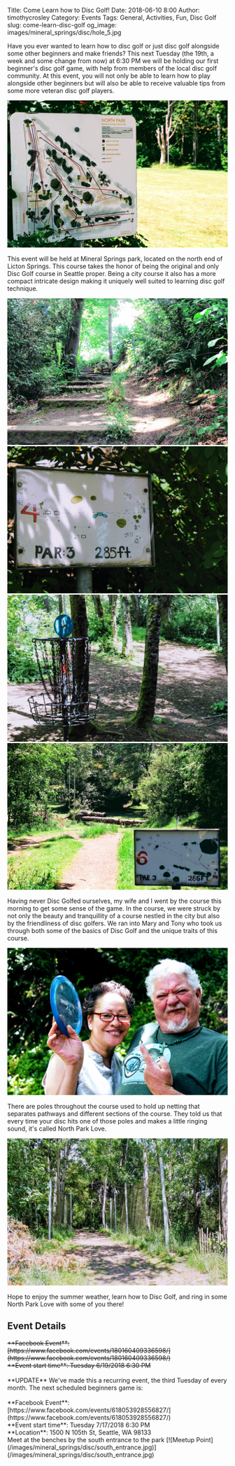 Title: Come Learn how to Disc Golf!
Date: 2018-06-10 8:00
Author: timothycrosley
Category: Events
Tags: General, Activities, Fun, Disc Golf
slug: come-learn-disc-golf
og_image: images/mineral_springs/disc/hole_5.jpg

Have you ever wanted to learn how to disc golf or just disc golf alongside some other beginners and make friends? This next Tuesday (the 19th, a week and some change from now) at 6:30 PM we will be holding our first beginner's disc golf game, with help from members of the local disc golf community. At this event, you will not only be able to learn how to play alongside other beginners but will also be able to receive valuable tips from some more veteran disc golf players.

[![Course Map](/images/mineral_springs/disc/course.jpg)](/images/mineral_springs/disc/course.jpg)

This event will be held at Mineral Springs park, located on the north end of Licton Springs. This course takes the honor of being the original and only Disc Golf course in Seattle proper. Being a city course it also has a more compact intricate design making it uniquely well suited to learning disc golf technique.

[![Steps](/images/mineral_springs/disc/steps.jpg)](/images/mineral_springs/disc/steps.jpg)
[![Hole 4 Map](/images/mineral_springs/disc/hole_4.jpg)](/images/mineral_springs/disc/hole_4.jpg)
[![Hole 4](/images/mineral_springs/disc/hole_4_close.jpg)](/images/mineral_springs/disc/hole_4_close.jpg)
[![Hole 6](/images/mineral_springs/disc/hole_6.jpg)](/images/mineral_springs/disc/hole_6.jpg)

Having never Disc Golfed ourselves, my wife and I went by the course this morning to get some sense of the game. In the course, we were struck by not only the beauty and tranquillity of a course nestled in the city but also by the friendliness of disc golfers. We ran into Mary and Tony who took us through both some of the basics of Disc Golf and the unique traits of this course.

[![Mary and Tony](/images/mineral_springs/disc/mary_and_tony.jpg)](/images/mineral_springs/disc/mary_and_tony.jpg)

There are poles throughout the course used to hold up netting that separates pathways and different sections of the course.
They told us that every time your disc hits one of those poles and makes a little ringing sound, it's called North Park Love.

[![North park love](/images/mineral_springs/disc/poles.jpg)](/images/mineral_springs/disc/poles.jpg)

Hope to enjoy the summer weather, learn how to Disc Golf, and ring in some North Park Love with some of you there!

## Event Details
<span style="text-decoration: line-through;">
**Facebook Event**: [https://www.facebook.com/events/180160409336598/](https://www.facebook.com/events/180160409336598/) <br />
**Event start time**: Tuesday 6/19/2018 6:30 PM <br /> <br />
</span>
**UPDATE** We've made this a recurring event, the third Tuesday of every month. The next scheduled beginners game is: <br /><br />
**Facebook Event**: [https://www.facebook.com/events/618053928556827/](https://www.facebook.com/events/618053928556827/) <br />
**Event start time**: Tuesday 7/17/2018 6:30 PM  <br />
**Location**:
1500 N 105th St, Seattle, WA 98133 <br />
Meet at the benches by the south entrance to the park
[![Meetup Point](/images/mineral_springs/disc/south_entrance.jpg)](/images/mineral_springs/disc/south_entrance.jpg)


